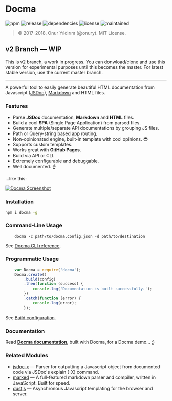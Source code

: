 # Docma

![npm](https://img.shields.io/npm/v/docma.svg)
![release](https://img.shields.io/github/release/onury/docma.svg)
![dependencies](https://david-dm.org/onury/docma.svg)
![license](http://img.shields.io/npm/l/docma.svg)
![maintained](https://img.shields.io/maintenance/yes/2017.svg)

> © 2017-2018, Onur Yıldırım (@onury). MIT License.

## v2 Branch — WIP

This is v2 branch, a work in progress. You can donwload/clone and use this version for experimental purposes until this becomes the master. For latest stable version, use the current master branch.

---

A powerful tool to easily generate beautiful HTML documentation from Javascript ([JSDoc][jsdoc]), [Markdown][markdown] and HTML files.

### Features

- Parse **JSDoc** documentation, **Markdown** and **HTML** files.
- Build a cool **SPA** (Single Page Application) from parsed files.
- Generate multiple/separate API documentations by grouping JS files.
- Path or Query-string based app routing.
- Non-opinionated engine, built-in template with cool opinions. :sunglasses:
- Supports custom templates.
- Works great with **GitHub Pages**.
- Build via API or CLI.
- Extremely configurable and debuggable.
- Well documented. :point_up:

...like this:

[![Docma Screenshot][screenshot]][docma-doc]

### Installation

```sh
npm i docma -g
```

### Command-Line Usage
```shell
    docma -c path/to/docma.config.json -d path/to/destination
```
See <a href="https://onury.io/docma/?content=docma-cli">Docma CLI reference</a>.

### Programmatic Usage

```js
    var Docma = require('docma');
    Docma.create()
        .build(config)
        .then(function (success) {
            console.log('Documentation is built successfully.');
        })
        .catch(function (error) {
            console.log(error);
        });
```
See <a href="https://onury.io/docma/?api=docma#Docma~BuildConfiguration">Build configuration</a>.

### Documentation

Read [**Docma documentation**][docma-doc], built with Docma, for a Docma demo... ;)

### Related Modules

- [jsdoc-x][jsdoc-x] — Parser for outputting a Javascript object from documented code via JSDoc's explain (-X) command.
- [marked][marked] — A full-featured markdown parser and compiler, written in JavaScript. Built for speed.
- [dustjs][dustjs-github] — Asynchronous Javascript templating for the browser and server.


[screenshot]:https://raw.github.com/onury/docma/master/docma-screen.jpg
[docma-doc]:https://onury.io/docma
[jsdoc]:http://usejsdoc.org
[markdown]:https://daringfireball.net/projects/markdown
[jsdoc-x]:https://github.com/onury/jsdoc-x
[marked]:https://github.com/chjj/marked
[default-template]:https://github.com/onury/docma/tree/master/templates/default
[docma-web-api]:https://github.com/onury/docma/blob/master/doc/docma.web.md
[dustjs]: http://www.dustjs.com
[dustjs-github]: https://github.com/linkedin/dustjs
[grunt-docma]:https://github.com/onury/grunt-docma
[twemoji]:https://github.com/twitter/twemoji
[cc-by-4]:https://creativecommons.org/licenses/by/4.0
